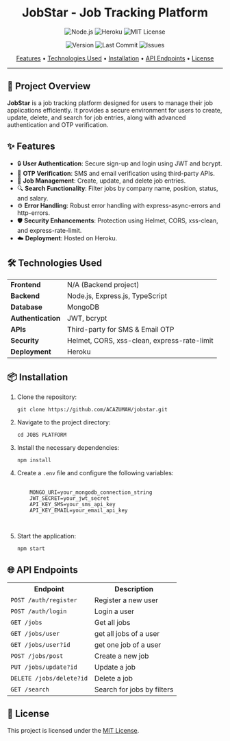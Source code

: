 <h1 align="center">JobStar - Job Tracking Platform</h1>

<p align="center">
  <img src="https://img.shields.io/badge/Made%20with-Node.js-green?style=for-the-badge" alt="Node.js">
  <img src="https://img.shields.io/badge/Deployed%20on-Heroku-purple?style=for-the-badge" alt="Heroku">
  <img src="https://img.shields.io/github/license/ACAZUMAH/JobStar?style=for-the-badge" alt="MIT License">
</p>

<p align="center"> 
  <img src="https://img.shields.io/github/v/release/ACAZUMAH/JobStar?style=flat-square" alt="Version">
  <img src="https://img.shields.io/github/last-commit/ACAZUMAH/JobStar?style=flat-square" alt="Last Commit">
  <img src="https://img.shields.io/github/issues/ACAZUMAH/JobStar?style=flat-square" alt="Issues">
</p>

<p align="center">
  <a href="#features">Features</a> •
  <a href="#technologies-used">Technologies Used</a> •
  <a href="#installation">Installation</a> •
  <a href="#api-endpoints">API Endpoints</a> •
  <a href="#license">License</a>
</p>

<hr>

<h2>🚀 Project Overview</h2>
<p><strong>JobStar</strong> is a job tracking platform designed for users to manage their job applications efficiently. It provides a secure environment for users to create, update, delete, and search for job entries, along with advanced authentication and OTP verification.</p>

<h2 id="features">✨ Features</h2>
<ul>
  <li>🔒 <strong>User Authentication</strong>: Secure sign-up and login using JWT and bcrypt.</li>
  <li>📲 <strong>OTP Verification</strong>: SMS and email verification using third-party APIs.</li>
  <li>📝 <strong>Job Management</strong>: Create, update, and delete job entries.</li>
  <li>🔍 <strong>Search Functionality</strong>: Filter jobs by company name, position, status, and salary.</li>
  <li>⚙️ <strong>Error Handling</strong>: Robust error handling with express-async-errors and http-errors.</li>
  <li>🛡️ <strong>Security Enhancements</strong>: Protection using Helmet, CORS, xss-clean, and express-rate-limit.</li>
  <li>☁️ <strong>Deployment</strong>: Hosted on Heroku.</li>
</ul>

<h2 id="technologies-used">🛠️ Technologies Used</h2>
<table>
  <tr>
    <td><strong>Frontend</strong></td>
    <td>N/A (Backend project)</td>
  </tr>
  <tr>
    <td><strong>Backend</strong></td>
    <td>Node.js, Express.js, TypeScript</td>
  </tr>
  <tr>
    <td><strong>Database</strong></td>
    <td>MongoDB</td>
  </tr>
  <tr>
    <td><strong>Authentication</strong></td>
    <td>JWT, bcrypt</td>
  </tr>
  <tr>
    <td><strong>APIs</strong></td>
    <td>Third-party for SMS & Email OTP</td>
  </tr>
  <tr>
    <td><strong>Security</strong></td>
    <td>Helmet, CORS, xss-clean, express-rate-limit</td>
  </tr>
  <tr>
    <td><strong>Deployment</strong></td>
    <td>Heroku</td>
  </tr>
</table>

<h2 id="installation">📦 Installation</h2>
<ol>
  <li>Clone the repository:
    <pre><code>git clone https://github.com/ACAZUMAH/jobstar.git</code></pre>
  </li>
  <li>Navigate to the project directory:
    <pre><code>cd JOBS PLATFORM</code></pre>
  </li>
  <li>Install the necessary dependencies:
    <pre><code>npm install</code></pre>
  </li>
  <li>Create a <code>.env</code> file and configure the following variables:
    <pre>
    <code>
    MONGO_URI=your_mongodb_connection_string
    JWT_SECRET=your_jwt_secret
    API_KEY_SMS=your_sms_api_key
    API_KEY_EMAIL=your_email_api_key
    </code>
    </pre>
  </li>
  <li>Start the application:
    <pre><code>npm start</code></pre>
  </li>
</ol>

<h2 id="api-endpoints">🌐 API Endpoints</h2>
<table>
  <tr>
    <th>Endpoint</th>
    <th>Description</th>
  </tr>
  <tr>
    <td><code>POST /auth/register</code></td>
    <td>Register a new user</td>
  </tr>
  <tr>
    <td><code>POST /auth/login</code></td>
    <td>Login a user</td>
  </tr>
  <tr>
    <td><code>GET /jobs</code></td>
    <td>Get all jobs</td>
  </tr>
   <tr>
    <td><code>GET /jobs/user</code></td>
    <td>get all jobs of a user</td>
  </tr>
  <tr>
    <td><code>GET /jobs/user?id</code></td>
    <td>get one job of a user</td>
  </tr>
  <tr>
    <td><code>POST /jobs/post</code></td>
    <td>Create a new job</td>
  </tr>
  <tr>
    <td><code>PUT /jobs/update?id</code></td>
    <td>Update a job</td>
  </tr>
  <tr>
    <td><code>DELETE /jobs/delete?id</code></td>
    <td>Delete a job</td>
  </tr>
  <tr>
    <td><code>GET /search</code></td>
    <td>Search for jobs by filters</td>
  </tr>
</table>

<h2 id="license">📝 License</h2>
<p>This project is licensed under the <a href="https://opensource.org/licenses/MIT">MIT License</a>.</p>
